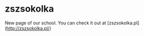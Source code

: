 # zszsokolka
New page of our school.
You can check it out at [zszsokolka.pl] (http://zszsokolka.pl/)
